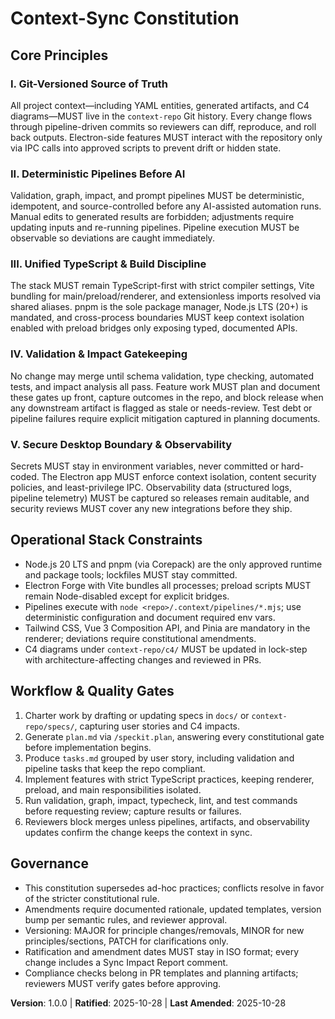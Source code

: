 <!--
Sync Impact Report
Version change: N/A → 1.0.0
Modified principles:
- I. Git-Versioned Source of Truth
- II. Deterministic Pipelines Before AI
- III. Unified TypeScript & Build Discipline
- IV. Validation & Impact Gatekeeping
- V. Secure Desktop Boundary & Observability
Added sections:
- Operational Stack Constraints
- Workflow & Quality Gates
Removed sections: none
Templates:
- ✅ .specify/templates/plan-template.md (constitutional gates enumerated)
- ✅ .specify/templates/spec-template.md (C4 impact guidance)
- ✅ .specify/templates/tasks-template.md (pipeline tasks requirement)
Follow-up TODOs: none
-->

# Context-Sync Constitution

## Core Principles

### I. Git-Versioned Source of Truth
All project context—including YAML entities, generated artifacts, and C4 diagrams—MUST live in the `context-repo` Git history.
Every change flows through pipeline-driven commits so reviewers can diff, reproduce, and roll back outputs. Electron-side features
MUST interact with the repository only via IPC calls into approved scripts to prevent drift or hidden state.

### II. Deterministic Pipelines Before AI
Validation, graph, impact, and prompt pipelines MUST be deterministic, idempotent, and source-controlled before any AI-assisted
automation runs. Manual edits to generated results are forbidden; adjustments require updating inputs and re-running pipelines.
Pipeline execution MUST be observable so deviations are caught immediately.

### III. Unified TypeScript & Build Discipline
The stack MUST remain TypeScript-first with strict compiler settings, Vite bundling for main/preload/renderer, and extensionless
imports resolved via shared aliases. pnpm is the sole package manager, Node.js LTS (20+) is mandated, and cross-process boundaries
MUST keep context isolation enabled with preload bridges only exposing typed, documented APIs.

### IV. Validation & Impact Gatekeeping
No change may merge until schema validation, type checking, automated tests, and impact analysis all pass. Feature work MUST plan
and document these gates up front, capture outcomes in the repo, and block release when any downstream artifact is flagged as
stale or needs-review. Test debt or pipeline failures require explicit mitigation captured in planning documents.

### V. Secure Desktop Boundary & Observability
Secrets MUST stay in environment variables, never committed or hard-coded. The Electron app MUST enforce context isolation,
content security policies, and least-privilege IPC. Observability data (structured logs, pipeline telemetry) MUST be captured so
releases remain auditable, and security reviews MUST cover any new integrations before they ship.

## Operational Stack Constraints

- Node.js 20 LTS and pnpm (via Corepack) are the only approved runtime and package tools; lockfiles MUST stay committed.
- Electron Forge with Vite bundles all processes; preload scripts MUST remain Node-disabled except for explicit bridges.
- Pipelines execute with `node <repo>/.context/pipelines/*.mjs`; use deterministic configuration and document required env vars.
- Tailwind CSS, Vue 3 Composition API, and Pinia are mandatory in the renderer; deviations require constitutional amendments.
- C4 diagrams under `context-repo/c4/` MUST be updated in lock-step with architecture-affecting changes and reviewed in PRs.

## Workflow & Quality Gates

1. Charter work by drafting or updating specs in `docs/` or `context-repo/specs/`, capturing user stories and C4 impacts.
2. Generate `plan.md` via `/speckit.plan`, answering every constitutional gate before implementation begins.
3. Produce `tasks.md` grouped by user story, including validation and pipeline tasks that keep the repo compliant.
4. Implement features with strict TypeScript practices, keeping renderer, preload, and main responsibilities isolated.
5. Run validation, graph, impact, typecheck, lint, and test commands before requesting review; capture results or failures.
6. Reviewers block merges unless pipelines, artifacts, and observability updates confirm the change keeps the context in sync.

## Governance

- This constitution supersedes ad-hoc practices; conflicts resolve in favor of the stricter constitutional rule.
- Amendments require documented rationale, updated templates, version bump per semantic rules, and reviewer approval.
- Versioning: MAJOR for principle changes/removals, MINOR for new principles/sections, PATCH for clarifications only.
- Ratification and amendment dates MUST stay in ISO format; every change includes a Sync Impact Report comment.
- Compliance checks belong in PR templates and planning artifacts; reviewers MUST verify gates before approving.

**Version**: 1.0.0 | **Ratified**: 2025-10-28 | **Last Amended**: 2025-10-28
